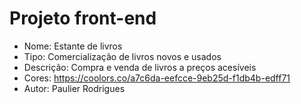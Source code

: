 # Projeto front-end
 - Nome: Estante de livros
 - Tipo: Comercialização de livros novos e usados
 - Descrição: Compra e venda de livros a preços acesíveis
 - Cores: https://coolors.co/a7c6da-eefcce-9eb25d-f1db4b-edff71
 - Autor: Paulier Rodrigues